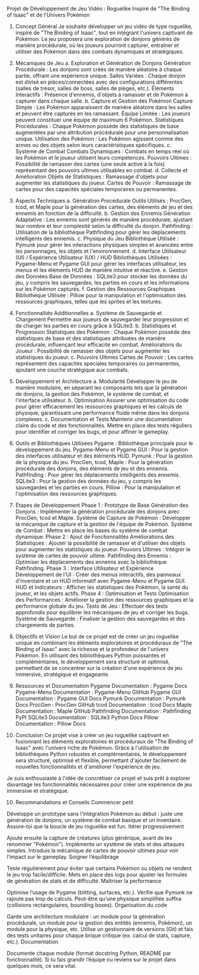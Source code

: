 Projet de Développement de Jeu Vidéo : Roguelike Inspiré de "The Binding of Isaac" et de l'Univers Pokémon

1. Concept Général
   Je souhaite développer un jeu vidéo de type roguelike, inspiré de "The Binding of Isaac", tout en intégrant l'univers captivant de Pokémon. Le jeu proposera une exploration de donjons générés de manière procédurale, où les joueurs pourront capturer, entraîner et utiliser des Pokémon dans des combats dynamiques et stratégiques.

2. Mécaniques de Jeu
   a. Exploration et Génération de Donjons
   Génération Procédurale : Les donjons sont créés de manière aléatoire à chaque partie, offrant une expérience unique.
   Salles Variées : Chaque donjon est divisé en pièces/connectées avec des configurations différentes (salles de trésor, salles de boss, salles de pièges, etc.).
   Éléments Interactifs : Présence d'ennemis, d'objets à ramasser et de Pokémon à capturer dans chaque salle.
   b. Capture et Gestion des Pokémon
   Capture Simple : Les Pokémon apparaissent de manière aléatoire dans les salles et peuvent être capturés en les ramassant.
   Équipe Limitée : Les joueurs peuvent constituer une équipe de maximum 6 Pokémon.
   Statistiques Procédurales : Chaque Pokémon possède des statistiques de base augmentées par une attribution procédurale pour une personnalisation unique.
   Utilisation des Pokémon : Les Pokémon agissent comme des armes ou des objets selon leurs caractéristiques spécifiques.
   c. Système de Combat
   Combats Dynamiques : Combats en temps réel où les Pokémon et le joueur utilisent leurs compétences.
   Pouvoirs Ultimes : Possibilité de ramasser des cartes (une seule active à la fois) représentant des pouvoirs ultimes utilisables en combat.
   d. Collecte et Amélioration
   Objets de Statistiques : Ramassage d'objets pour augmenter les statistiques du joueur.
   Cartes de Pouvoir : Ramassage de cartes pour des capacités spéciales temporaires ou permanentes.
3. Aspects Techniques
   a. Génération Procédurale
   Outils Utilisés : ProcGen, tcod, et Maple pour la génération des cartes, des éléments de jeu et des ennemis en fonction de la difficulté.
   b. Gestion des Ennemis
   Génération Adaptative : Les ennemis sont générés de manière procédurale, ajustant leur nombre et leur complexité selon la difficulté du donjon.
   Pathfinding : Utilisation de la bibliothèque Pathfinding pour gérer les déplacements intelligents des ennemis.
   c. Physique du Jeu
   Bibliothèque Utilisée : Pymunk pour gérer les interactions physiques simples et avancées entre les personnages, les objets et l'environnement.
   d. Interface Utilisateur (UI) / Expérience Utilisateur (UX) / HUD
   Bibliothèques Utilisées : Pygame-Menu et Pygame GUI pour gérer les interfaces utilisateur, les menus et les éléments HUD de manière intuitive et réactive.
   e. Gestion des Données
   Base de Données : SQLite3 pour stocker les données du jeu, y compris les sauvegardes, les parties en cours et les informations sur les Pokémon capturés.
   f. Gestion des Ressources Graphiques
   Bibliothèque Utilisée : Pillow pour la manipulation et l'optimisation des ressources graphiques, telles que les sprites et les textures.
4. Fonctionnalités Additionnelles
   a. Système de Sauvegarde et Chargement
   Permettre aux joueurs de sauvegarder leur progression et de charger les parties en cours grâce à SQLite3.
   b. Statistiques et Progression
   Statistiques des Pokémon : Chaque Pokémon possède des statistiques de base et des statistiques attribuées de manière procédurale, influençant leur efficacité en combat.
   Améliorations du Joueur : Possibilité de ramasser des objets pour augmenter les statistiques du joueur.
   c. Pouvoirs Ultimes
   Cartes de Pouvoir : Les cartes représentent des capacités spéciales temporaires ou permanentes, ajoutant une couche stratégique aux combats.
5. Développement et Architecture
   a. Modularité
   Développer le jeu de manière modulaire, en séparant les composants tels que la génération de donjons, la gestion des Pokémon, le système de combat, et l'interface utilisateur.
   b. Optimisation
   Assurer une optimisation du code pour gérer efficacement les ressources graphiques et les calculs de physique, garantissant une performance fluide même dans les donjons complexes.
   c. Documentation et Tests
   Maintenir une documentation claire du code et des fonctionnalités.
   Mettre en place des tests réguliers pour identifier et corriger les bugs, et pour affiner le gameplay.
6. Outils et Bibliothèques Utilisées
   Pygame : Bibliothèque principale pour le développement du jeu.
   Pygame-Menu et Pygame GUI : Pour la gestion des interfaces utilisateur et des éléments HUD.
   Pymunk : Pour la gestion de la physique du jeu.
   ProcGen, tcod, Maple : Pour la génération procédurale des donjons, des éléments de jeu et des ennemis.
   Pathfinding : Pour gérer les déplacements intelligents des ennemis.
   SQLite3 : Pour la gestion des données du jeu, y compris les sauvegardes et les parties en cours.
   Pillow : Pour la manipulation et l'optimisation des ressources graphiques.
7. Étapes de Développement
   Phase 1 : Prototype de Base
   Génération des Donjons : Implémenter la génération procédurale des donjons avec ProcGen, tcod et Maple.
   Système de Capture de Pokémon : Développer la mécanique de capture et la gestion de l'équipe de Pokémon.
   Système de Combat : Mettre en place les bases du système de combat dynamique.
   Phase 2 : Ajout de Fonctionnalités
   Améliorations des Statistiques : Ajouter la possibilité de ramasser et d'utiliser des objets pour augmenter les statistiques du joueur.
   Pouvoirs Ultimes : Intégrer le système de cartes de pouvoir ultime.
   Pathfinding des Ennemis : Optimiser les déplacements des ennemis avec la bibliothèque Pathfinding.
   Phase 3 : Interface Utilisateur et Expérience
   Développement de l'UI : Créer des menus interactifs, des panneaux d'inventaire et un HUD informatif avec Pygame-Menu et Pygame GUI.
   HUD et Indicateurs : Afficher les statistiques des Pokémon, la santé du joueur, et les objets actifs.
   Phase 4 : Optimisation et Tests
   Optimisation des Performances : Améliorer la gestion des ressources graphiques et la performance globale du jeu.
   Tests de Jeu : Effectuer des tests approfondis pour équilibrer les mécaniques de jeu et corriger les bugs.
   Système de Sauvegarde : Finaliser la gestion des sauvegardes et des chargements de parties.
8. Objectifs et Vision
   Le but de ce projet est de créer un jeu roguelike unique en combinant les éléments exploratoires et procéduraux de "The Binding of Isaac" avec la richesse et la profondeur de l'univers Pokémon. En utilisant des bibliothèques Python puissantes et complémentaires, le développement sera structuré et optimisé, permettant de se concentrer sur la création d'une expérience de jeu immersive, stratégique et engageante.

9. Ressources et Documentation
   Pygame Documentation : Pygame Docs
   Pygame-Menu Documentation : Pygame-Menu GitHub
   Pygame GUI Documentation : Pygame GUI Docs
   Pymunk Documentation : Pymunk Docs
   ProcGen : ProcGen GitHub
   tcod Documentation : tcod Docs
   Maple Documentation : Maple GitHub
   Pathfinding Documentation : Pathfinding PyPI
   SQLite3 Documentation : SQLite3 Python Docs
   Pillow Documentation : Pillow Docs
10. Conclusion
    Ce projet vise à créer un jeu roguelike captivant en fusionnant les éléments exploratoires et procéduraux de "The Binding of Isaac" avec l'univers riche de Pokémon. Grâce à l'utilisation de bibliothèques Python robustes et complémentaires, le développement sera structuré, optimisé et flexible, permettant d'ajouter facilement de nouvelles fonctionnalités et d'améliorer l'expérience de jeu.

Je suis enthousiaste à l'idée de concrétiser ce projet et suis prêt à explorer davantage les fonctionnalités nécessaires pour créer une expérience de jeu immersive et stratégique.

10. Recommandations et Conseils
    Commencer petit

Développe un prototype sans l’intégration Pokémon au début : juste une génération de donjons, un système de combat basique et un inventaire.
Assure-toi que la boucle de jeu roguelike est fun.
Itérer progressivement

Ajoute ensuite la capture de créatures (plus générique, avant de les renommer "Pokémon").
Implémente un système de stats et des attaques simples.
Introduis la mécanique de cartes de pouvoir ultimes pour voir l’impact sur le gameplay.
Soigner l’équilibrage

Teste régulièrement pour éviter que certains Pokémon ou objets ne rendent le jeu trop facile/difficile.
Mets en place des logs pour ajuster les formules de génération de stats et de difficulté.
Maîtriser la performance

Optimise l’usage de Pygame (blitting, surfaces, etc.).
Vérifie que Pymunk ne rajoute pas trop de calculs. Peut-être qu’une physique simplifiée suffira (collisions rectangulaires, bounding boxes).
Organisation du code

Garde une architecture modulaire : un module pour la génération procédurale, un module pour la gestion des entités (ennemis, Pokémon), un module pour la physique, etc.
Utilise un gestionnaire de versions (Git) et fais des tests unitaires pour chaque brique critique (ex. calcul de stats, capture, etc.).
Documentation

Documente chaque module (format docstring Python, README par fonctionnalité).
Si tu fais grandir l’équipe ou reviens sur le projet dans quelques mois, ce sera vital.
